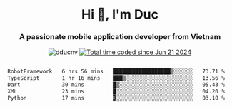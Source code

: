 <h1 align="center">
  Hi 👋, I'm  Duc</h1>
<h3 align="center">A passionate mobile application developer from Vietnam</h3>  
  
<p align="center"> <img src="https://komarev.com/ghpvc/?username=dducnv&label=Profile%20views&color=0e75b6&style=flat" alt="dducnv" /> 
<a href="https://wakatime.com/@4d2a2cd9-1bcb-4dd1-84a4-dce128a35137"><img src="https://wakatime.com/badge/user/4d2a2cd9-1bcb-4dd1-84a4-dce128a35137.svg" alt="Total time coded since Jun 21 2024" /></a>
</p>  

<div style="width: 100vw; overflow-x: auto; flex:center">
  <!--START_SECTION:waka-->

```txt
RobotFramework   6 hrs 56 mins   ██████████████████▒░░░░░░   73.71 %
TypeScript       1 hr 16 mins    ███▒░░░░░░░░░░░░░░░░░░░░░   13.56 %
Dart             30 mins         █▒░░░░░░░░░░░░░░░░░░░░░░░   05.43 %
XML              23 mins         █░░░░░░░░░░░░░░░░░░░░░░░░   04.20 %
Python           17 mins         ▓░░░░░░░░░░░░░░░░░░░░░░░░   03.10 %
```

<!--END_SECTION:waka-->
</div>




  
